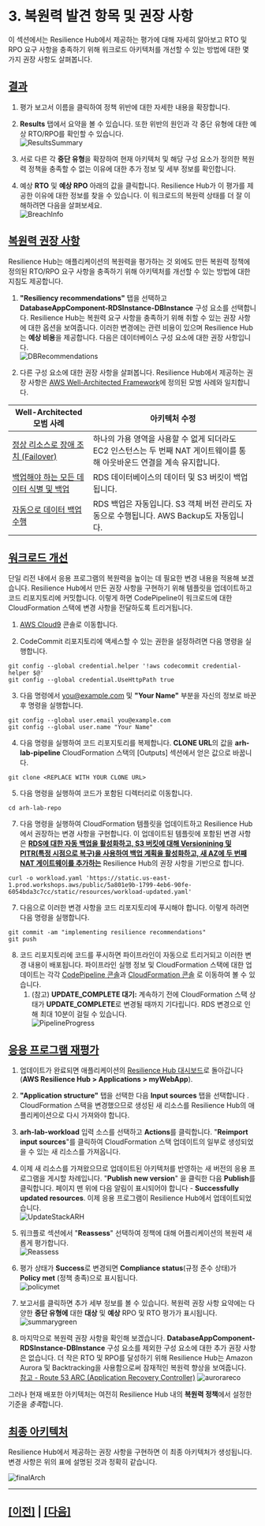 # 3. 복원력 발견 항목 및 권장 사항

이 섹션에서는 Resilience Hub에서 제공하는 평가에 대해 자세히 알아보고 RTO 및 RPO 요구 사항을 충족하기 위해 워크로드 아키텍처를 개선할 수 있는 방법에 대한 몇 가지 권장 사항도 살펴봅니다.

## [결과](https://catalog.workshops.aws/aws-resilience-hub-lab/en-US/prepare-and-protect/3-resiliency-recommendations#results)

1.  평가 보고서 이름을 클릭하여 정책 위반에 대한 자세한 내용을 확장합니다.

2.  **Results** 탭에서 요약을 볼 수 있습니다. 또한 위반의 원인과 각 중단 유형에 대한 예상 RTO/RPO를 확인할 수 있습니다.<br>
![ResultsSummary](../images/lab1/ResultsSummary.png)

3.  서로 다른 각 **중단 유형**을 확장하여 현재 아키텍처 및 해당 구성  요소가 정의한 복원력 정책을 충족할 수 없는 이유에 대한 추가 정보 및 세부 정보를 확인합니다.

4.  예상 **RTO** 및 **예상 RPO** 아래의 값을 클릭합니다. Resilience Hub가 이 평가를 제공한 이유에 대한 정보를 찾을 수 있습니다. 이 워크로드의 복원력 상태를 더 잘 이해하려면 다음을 살펴보세요.<br>
![BreachInfo](../images/lab1/BreachInfo.png)

## [복원력 권장 사항](https://catalog.workshops.aws/aws-resilience-hub-lab/en-US/prepare-and-protect/3-resiliency-recommendations#resiliency-recommendations)

Resilience Hub는 애플리케이션의 복원력을 평가하는 것 외에도 만든 복원력 정책에 정의된 RTO/RPO 요구 사항을 충족하기 위해 아키텍처를 개선할 수 있는 방법에 대한 지침도 제공합니다.

1.  **"Resiliency recommendations"** 탭을 선택하고 **DatabaseAppComponent-RDSInstance-DBInstance** 구성 요소를 선택합니다. Resilience Hub는 복원력 요구 사항을 충족하기 위해 취할 수 있는 권장 사항에 대한 옵션을 보여줍니다. 이러한 변경에는 관련 비용이 있으며 Resilience Hub는 **예상 비용**을 제공합니다. 다음은 데이터베이스 구성 요소에 대한 권장 사항입니다.<br>
![DBRecommendations](../images/lab1/DBRecommendations.png)

2.  다른 구성 요소에 대한 권장 사항을 살펴봅니다. Resilience Hub에서 제공하는 권장 사항은 [AWS Well-Architected Framework](https://aws.amazon.com/architecture/well-architected/)에 정의된 모범 사례와 일치합니다.
  
| **Well-Architected 모범 사례**                                                        | **아키텍처 수정**                                                               |
|-----------------------------------------------------------------------------------|---------------------------------------------------------------------------|
| [정상 리소스로 장애 조치 (Failover)](https://wa.aws.amazon.com/wat.question.REL_11.ko.html) | 하나의 가용 영역을 사용할 수 없게 되더라도 EC2 인스턴스는 두 번째 NAT 게이트웨이를 통해 아웃바운드 연결을 계속 유지합니다. |
| [백업해야 하는 모든 데이터 식별 및 백업](https://wa.aws.amazon.com/wat.question.REL_9.ko.html)    | RDS 데이터베이스의 데이터 및 S3 버킷이 백업됩니다.                                           |
| [자동으로 데이터 백업 수행](https://wa.aws.amazon.com/wat.question.REL_9.ko.html)            | RDS 백업은 자동입니다. S3 객체 버전 관리도 자동으로 수행됩니다. AWS Backup도 자동입니다.                                              |                  

## [워크로드 개선](https://catalog.workshops.aws/aws-resilience-hub-lab/en-US/prepare-and-protect/3-resiliency-recommendations#improving-the-workload)

단일 리전 내에서 응용 프로그램의 복원력을 높이는 데 필요한 변경 내용을 적용해 보겠습니다. Resilience Hub에서 만든 권장 사항을 구현하기 위해 템플릿을 업데이트하고 코드 리포지토리에 커밋합니다. 이렇게 하면 CodePipeline이 워크로드에 대한 CloudFormation 스택에 변경 사항을 전달하도록 트리거됩니다.

1.  [AWS Cloud9](https://console.aws.amazon.com/cloud9/home) 콘솔로 이동합니다.

2.  CodeCommit 리포지토리에 액세스할 수 있는 권한을 설정하려면 다음 명령을 실행합니다.
```
git config --global credential.helper '!aws codecommit credential-helper $@'
git config --global credential.UseHttpPath true
```

3.  다음 명령에서 [you\@example.com](mailto:you@example.com) 및 **"Your Name"** 부분을 자신의 정보로 바꾼 후 명령을 실행합니다.
```
git config --global user.email you@example.com
git config --global user.name "Your Name"
```

4.  다음 명령을 실행하여 코드 리포지토리를 복제합니다. **CLONE URL**의 값을 **arh-lab-pipeline** CloudFormation 스택의 [Outputs] 섹션에서 얻은 값으로 바꿉니다.
```
git clone <REPLACE WITH YOUR CLONE URL>
```

5. 다음 명령을 실행하여 코드가 포함된 디렉터리로 이동합니다.
```
cd arh-lab-repo
```
 
7. 다음 명령을 실행하여 CloudFormation 템플릿을 업데이트하고 Resilience Hub에서 권장하는 변경 사항을 구현합니다. 이 업데이트된 템플릿에 포함된 변경 사항은 <u>**RDS에 대한 자동 백업을 활성화하고, S3 버킷에 대해 Versionining 및 PITR(특정 시점으로 복구)을 사용하여 백업 계획을 활성화하고, 새 AZ에 두 번째 NAT 게이트웨이를 추가하는**</u> Resilience Hub의 권장 사항을 기반으로 합니다.
```
curl -o workload.yaml 'https://static.us-east-1.prod.workshops.aws/public/5a801e9b-1799-4eb6-90fe-6054bda3c7cc/static/resources/workload-updated.yaml'
```

7.  다음으로 이러한 변경 사항을 코드 리포지토리에 푸시해야 합니다. 이렇게 하려면 다음 명령을 실행합니다.
```
git commit -am "implementing resilience recommendations"
git push
```

8.  코드 리포지토리에 코드를 푸시하면 파이프라인이 자동으로 트리거되고 이러한 변경 내용이 배포됩니다. 파이프라인 실행 정보 및 CloudFormation 스택에 대한 업데이트는 각각 [CodePipeline 콘솔](https://ap-northeast-2.console.aws.amazon.com/codesuite/codepipeline/pipelines/arh-lab-pipeline/view?region=ap-northeast-2)과 [CloudFormation 콘솔](https://console.aws.amazon.com/cloudformation/home#/stacks?filteringStatus=active&filteringText=&viewNested=true&hideStacks=false) 로 이동하여 볼 수 있습니다.
    1. (참고) **UPDATE_COMPLETE 대기:** 계속하기 전에 CloudFormation 스택 상태가 **UPDATE_COMPLETE**로 변경될 때까지 기다립니다. RDS 변경으로 인해 최대 10분이 걸릴 수 있습니다.<br>
![PipelineProgress](../images/lab1/PipelineProgress.png)

## [응용 프로그램 재평가](https://catalog.workshops.aws/aws-resilience-hub-lab/en-US/prepare-and-protect/3-resiliency-recommendations#reassess-the-application)

1.  업데이트가 완료되면 애플리케이션의 [Resilience Hub 대시보드](https://console.aws.amazon.com/resiliencehub/home#/application/myWebApp/summary)로 돌아갑니다 (**AWS Resilience Hub > Applications > myWebApp**).

2.  **"Application structure"** 탭을 선택한 다음 **Input sources** 탭을 선택합니다 . CloudFormation 스택을 변경했으므로 생성된 새 리소스를 Resilience Hub의 애플리케이션으로 다시 가져와야 합니다.

3.  **arh-lab-workload** 입력 소스를 선택하고 **Actions**를 클릭합니다. "**Reimport input sources**"를 클릭하여 CloudFormation
    스택 업데이트의 일부로 생성되었을 수 있는 새 리소스를 가져옵니다.

4.  이제 새 리소스를 가져왔으므로 업데이트된 아키텍처를 반영하는 새 버전의 응용 프로그램을 게시할 차례입니다. "**Publish new version**" 을 클릭한 다음 **Publish**를 클릭합니다. 페이지 맨 위에 다음 알림이 표시되어야 합니다 - **Successfully updated resources**. 이제 응용 프로그램이 Resilience Hub에서 업데이트되었습니다.<br>
![UpdateStackARH](../images/lab1/UpdateStackARH.png)

5.  워크플로 섹션에서 "**Reassess**" 선택하여 정책에 대해 어플리케이션의 복원력 새롭게 평가합니다.<br>
![Reassess](../images/lab1/Reassess.png)

6.  평가 상태가 **Success**로 변경되면 **Compliance status**(규정 준수 상태)가 **Policy met** (정책 충족)으로 표시됩니다.<br>
![policymet](../images/lab1/policy_met.png)

7.  보고서를 클릭하면 추가 세부 정보를 볼 수 있습니다. 복원력 권장 사항 요약에는 다양한 **중단 유형에** 대한 **대상** 및 **예상** RPO 및 RTO 평가가 표시됩니다.<br>
![summarygreen](../images/lab1/summary_green.png)

8.  마지막으로 복원력 권장 사항을 확인해 보겠습니다. **DatabaseAppComponent-RDSInstance-DBInstance** 구성 요소를 제외한 구성 요소에 대한 추가 권장 사항은 없습니다. 더 작은 RTO 및 RPO를 달성하기 위해 Resilience Hub는 Amazon Aurora 및 Backtracking을 사용함으로써 잠재적인 복원력 향상을 보여줍니다.<br>
[참고 - Route 53 ARC (Application Recovery Controller)](https://aws.amazon.com/ko/blogs/korea/amazon-route-53-application-recovery-controller/)
![aurorareco](../images/lab1/aurora_improvement.png)

그러나 현재 배포한 아키텍처는 여전히 Resilience Hub 내의 **복원력 정책**에서 설정한 기준을 *충족*합니다.

## [최종 아키텍처](https://catalog.workshops.aws/aws-resilience-hub-lab/en-US/prepare-and-protect/3-resiliency-recommendations#final-architecture)

Resilience Hub에서 제공하는 권장 사항을 구현하면 이 최종 아키텍처가 생성됩니다. 변경 사항은 위의 표에 설명된 것과 정확히 같습니다.

![finalArch](../images/lab1/final_arch.png)

<hr>

## [[이전]](./2-Add-and-Assess-Application.md) | [[다음]](./4-Operational-Recommendations.md)
